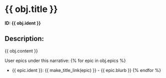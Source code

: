 # {{ obj.title }}

**ID: {{ obj.ident }}**

<!-- Permalink: ... -->

## Description:

{{ obj.content }}

User epics under this narrative:
{% for epic in obj.epics %}
* {{ epic.ident }}: {{ make_title_link(epic) }} - {{ epic.blurb }}
{% endfor %}
